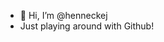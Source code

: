 - 👋 Hi, I’m @henneckej
- Just playing around with Github!

<!---
henneckej/henneckej is a ✨ special ✨ repository because its `README.md` (this file) appears on your GitHub profile.
You can click the Preview link to take a look at your changes.
--->
